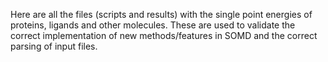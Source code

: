 Here are all the files (scripts and results) with the single point energies of proteins, ligands and other molecules.
These are used to validate the correct implementation of new methods/features in SOMD and the correct parsing of input files.
